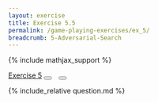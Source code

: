 ```yaml
---
layout: exercise
title: Exercise 5.5
permalink: /game-playing-exercises/ex_5/
breadcrumb: 5-Adversarial-Search
---
```


{% include mathjax_support %}

<div class="card">
<div class="card-header p-2">
<a href='#' class="p-2">Exercise 5</a>
<button type="button" class="btn btn-dark float-right" title="Solve this Exercise" onclick="solve('ex5.5');" href="#"><i id="ex5.5" class="fas fa-pen" style="color:white"></i></button>
<a class="edit_question" href="#"><button type="button" class="btn btn-dark float-right" title="Edit this Question"  style="margin-left:10px; margin-right:10px;" onclick="edit('ex5.5');" href="#"><i id="ex5.5" class="far fa-edit" style="color:white"></i></button></a>
</div>
<div class="card-body">
<p class="card-text">{% include_relative question.md %}</p>
</div>
</div>
<br>
